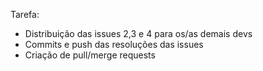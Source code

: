 Tarefa: 

 - Distribuição das issues 2,3 e 4 para os/as demais devs
 - Commits e push das resoluções das issues
 - Criação de pull/merge requests
